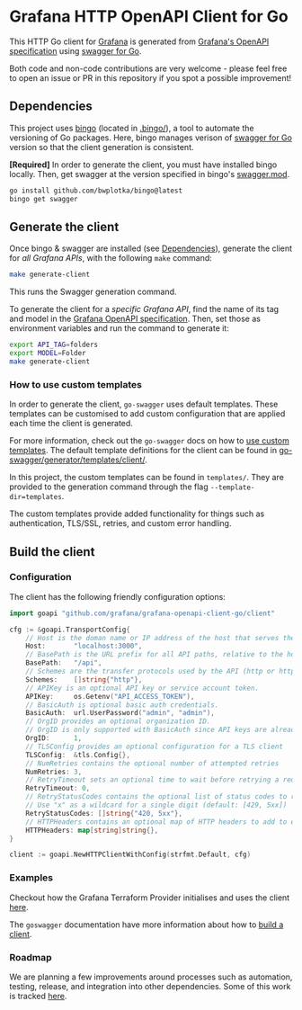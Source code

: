 # Grafana HTTP OpenAPI Client for Go

This HTTP Go client for [Grafana](https://github.com/grafana/grafana) is generated from [Grafana's OpenAPI specification](https://github.com/grafana/grafana/blob/main/public/api-merged.json) using [swagger for Go](https://github.com/go-swagger/go-swagger).

Both code and non-code contributions are very welcome - please feel free to open an issue or PR in this repository if you spot a possible improvement!

## Dependencies

This project uses [bingo](https://github.com/bwplotka/bingo) (located in [.bingo/](.bingo/)), a tool to automate the versioning of Go packages. Here, bingo manages verison of [swagger for Go](https://github.com/go-swagger/go-swagger) version so that the client generation is consistent.

**[Required]**  In order to generate the client, you must have installed bingo locally. Then, get swagger at the version specified in bingo's [swagger.mod](.bingo/swagger.mod).
```bash
go install github.com/bwplotka/bingo@latest
bingo get swagger
```

## Generate the client

Once bingo & swagger are installed (see [Dependencies](#dependencies)), generate the client for _all Grafana APIs_, with the following `make` command:

```bash
make generate-client
```

This runs the Swagger generation command.

To generate the client for a _specific Grafana API_, find the name of its tag and model in the [Grafana OpenAPI specification](https://github.com/grafana/grafana/blob/main/public/api-merged.json). Then, set those as environment variables and run the command to generate it:
```bash
export API_TAG=folders
export MODEL=Folder
make generate-client
```

### How to use custom templates

In order to generate the client, `go-swagger` uses default templates. These templates can be customised to add custom configuration that are applied each time the client is generated.

For more information, check out the `go-swagger` docs on how to [use custom templates](https://github.com/go-swagger/go-swagger/blob/master/docs/generate/templates.md). The default template definitions for the client can be found in [go-swagger/generator/templates/client/](https://github.com/go-swagger/go-swagger/tree/master/generator/templates/client).

In this project, the custom templates can be found in `templates/`. They are provided to the generation command through the flag `--template-dir=templates`.

The custom templates provide added functionality for things such as authentication, TLS/SSL, retries, and custom error handling.

## Build the client

### Configuration

The client has the following friendly configuration options:

```go
import goapi "github.com/grafana/grafana-openapi-client-go/client"

cfg := &goapi.TransportConfig{
    // Host is the doman name or IP address of the host that serves the API.
    Host:       "localhost:3000",
    // BasePath is the URL prefix for all API paths, relative to the host root.
    BasePath:   "/api",
    // Schemes are the transfer protocols used by the API (http or https).
    Schemes:    []string{"http"},
    // APIKey is an optional API key or service account token.
    APIKey:     os.Getenv("API_ACCESS_TOKEN"),
    // BasicAuth is optional basic auth credentials.
    BasicAuth:  url.UserPassword("admin", "admin"),
    // OrgID provides an optional organization ID.
    // OrgID is only supported with BasicAuth since API keys are already org-scoped.
    OrgID:      1,
    // TLSConfig provides an optional configuration for a TLS client
    TLSConfig:  &tls.Config{},
    // NumRetries contains the optional number of attempted retries
    NumRetries: 3,
    // RetryTimeout sets an optional time to wait before retrying a request
    RetryTimeout: 0,
    // RetryStatusCodes contains the optional list of status codes to retry
    // Use "x" as a wildcard for a single digit (default: [429, 5xx])
    RetryStatusCodes: []string{"420, 5xx"},
    // HTTPHeaders contains an optional map of HTTP headers to add to each request
    HTTPHeaders: map[string]string{},
}

client := goapi.NewHTTPClientWithConfig(strfmt.Default, cfg)
```

### Examples

Checkout how the Grafana Terraform Provider initialises and uses the client [here](https://github.com/grafana/terraform-provider-grafana/blob/2988bb3560acc55f3e686532f44109a224825568/internal/provider/provider.go#L419-L446).

The `goswagger` documentation have more information about how to [build a client](https://goswagger.io/generate/client.html).

### Roadmap

We are planning a few improvements around processes such as automation, testing, release, and integration into other dependencies. Some of this work is tracked [here](https://github.com/grafana/grafana/issues/47827).
